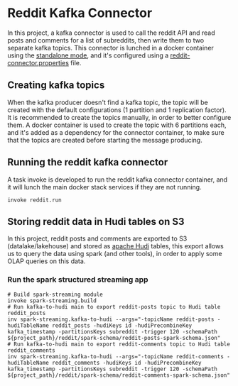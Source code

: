 # Reddit Kafka Connector
In this project, a kafka connector is used to call the reddit API and read posts and comments for a list of subreddits,
then write them to two separate kafka topics. This connector is lunched in a docker container using the
[standalone mode](https://docs.confluent.io/kafka-connectors/self-managed/userguide.html#standalone-mode), and it's
configured using a [reddit-connector.properties](reddit-kafka-connect/reddit-connector.properties) file.

## Creating kafka topics
When the kafka producer doesn't find a kafka topic, the topic will be created with the default configurations
(1 partition and 1 replication factor). It is recommended to create the topics manually, in order to better configure
them.
A docker container is used to create the topic with 6 partitions each, and it's added as a dependency for the connector
container, to make sure that the topics are created before starting the message producing.

## Running the reddit kafka connector
A task invoke is developed to run the reddit kafka connector container, and it will lunch the main docker stack services
if they are not running.
```shell
invoke reddit.run
```

## Storing reddit data in Hudi tables on S3
In this project, reddit posts and comments are exported to S3 (datalake/lakehouse) and stored as
[apache Hudi](https://hudi.apache.org/) tables, this export allows us to query the data using spark (and other tools),
in order to apply some OLAP queries on this data.

### Run the spark structured streaming app
```shell
# Build spark-streaming module
invoke spark-streaming.build
# Run kafka-to-hudi main to export reddit-posts topic to Hudi table reddit_posts
inv spark-streaming.kafka-to-hudi --args="-topicName reddit-posts -hudiTableName reddit_posts -hudiKeys id -hudiPrecombineKey kafka_timestamp -partitionsKeys subreddit -trigger 120 -schemaPath ${project_path}/reddit/spark-schema/reddit-posts-spark-schema.json"
# Run kafka-to-hudi main to export reddit-comments topic to Hudi table reddit_comments
inv spark-streaming.kafka-to-hudi --args="-topicName reddit-comments -hudiTableName reddit_comments -hudiKeys id -hudiPrecombineKey kafka_timestamp -partitionsKeys subreddit -trigger 120 -schemaPath ${project_path}/reddit/spark-schema/reddit-comments-spark-schema.json"
```
